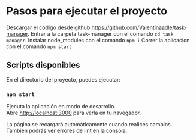# Pasos para ejecutar el proyecto
Descargar el código desde github https://github.com/Valentinaadle/task-manager.
Entrar a la carpeta task-manager con el comando `cd task manager`.
Instalar node_modules con el comando `npm i`
Correr la aplicacion con el comando `npm start`

## Scripts disponibles

En el directorio del proyecto, puedes ejecutar:

### `npm start`

Ejecuta la aplicación en modo de desarrollo.\
Abre [http://localhost:3000](http://localhost:3000) para verla en tu navegador.

La página se recargará automáticamente cuando realices cambios.\
También podrás ver errores de lint en la consola.